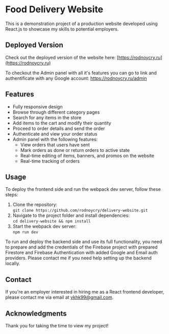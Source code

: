 # Food Delivery Website

This is a demonstration project of a production website developed using React.js to showcase my skills to potential employers.

## Deployed Version

Check out the deployed version of the website here: [https://rodnoycry.ru](https://rodnoycry.ru)

To checkout the Admin panel with all it's features you can go to link and authentificate with any Google account: https://rodnoycry.ru/admin

## Features

- Fully responsive design
- Browse through different category pages
- Search for any items in the store
- Add items to the cart and modify their quantity
- Proceed to order details and send the order
- Authenticate and view your order status
- Admin panel with the following features:
  - View orders that users have sent
  - Mark orders as done or return orders to active state
  - Real-time editing of items, banners, and promos on the website
  - Real-time tracking of orders

## Usage

To deploy the frontend side and run the webpack dev server, follow these steps:

1. Clone the repository: <br/>`git clone https://github.com/rodnoycry/delivery-website.git`
3. Navigate to the project folder and install dependencies: <br/>`cd delivery-website && npm install`
5. Start the webpack dev server: <br/>`npm run dev`

To run and deploy the backend side and use its full functionality, you need to prepare and add the credentials of the Firebase project with prepared Firestore and Firebase Authentication with added Google and Email auth providers. Please contact me if you need help setting up the backend locally.

## Contact

If you're an employer interested in hiring me as a React frontend developer, please contact me via email at vkhk99@gmail.com.

## Acknowledgments

Thank you for taking the time to view my project!
